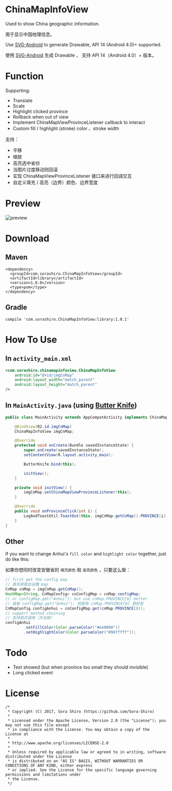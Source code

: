 # ChinaMapInfoView

Used to show China geographic information.

用于显示中国地理信息。

Use  [SVG-Android](https://github.com/MegatronKing/SVG-Android/blob/master/README.zh-cn.md) to generate Drawable, API 14 (Android 4.0)+ supported.

使用 [SVG-Android](https://github.com/MegatronKing/SVG-Android/blob/master/README.zh-cn.md) 生成 Drawable ， 支持 API 14（Android 4.0）+ 版本。

# Function

Supporting:
- Translate 
- Scale
- Highlight clicked province
- Rollback when out of view
- Implement ChinaMapViewProvinceListener callback to interact
- Custom fill / highlight (stroke) color 、stroke width

支持：
- 平移
- 缩放
- 高亮选中省份
- 当图片过度移动则回滚
- 实现 ChinaMapViewProvinceListener 接口来进行回调交互
- 自定义填充 / 高亮（边界）颜色、边界宽度

# Preview

![preview](https://github.com/Sora-Shiro/ChinaMapInfoView/blob/master/extra/preview.gif)

# Download

## Maven

```
<dependency>
  <groupId>com.sorashiro.ChinaMapInfoView</groupId>
  <artifactId>library</artifactId>
  <version>1.0.0</version>
  <type>pom</type>
</dependency>
```

## Gradle

```
compile 'com.sorashiro.ChinaMapInfoView:library:1.0.1'
```

# How To Use

## In `activity_main.xml`

```xml
<com.sorashiro.chinamapinfoview.ChinaMapInfoView
    android:id="@+id/imgCnMap"
    android:layout_width="match_parent"
    android:layout_height="match_parent"
/>
```

## In `MainActivity.java` (using [Butter Knife](https://github.com/JakeWharton/butterknife))

```java
public class MainActivity extends AppCompatActivity implements ChinaMapInfoView.ChinaMapViewProvinceListener {

    @BindView(R2.id.imgCnMap)
    ChinaMapInfoView imgCnMap;

    @Override
    protected void onCreate(Bundle savedInstanceState) {
        super.onCreate(savedInstanceState);
        setContentView(R.layout.activity_main);

        ButterKnife.bind(this);

        initView();
    }

    private void initView() {
        imgCnMap.setChinaMapViewProvinceListener(this);
    }

    @Override
    public void onProvinceClick(int i) {
        LogAndToastUtil.ToastOut(this, imgCnMap.getCnMap().PROVINCE[i] + " is clicked");
    }
}
```

## Other

If you want to change Anhui's `fill color` and `highlight color` together, just do like this: 

如果你想同时改变安徽省的 `填充颜色` 和 `高亮颜色` ，只要这么做：

```java
// first get the config map
// 首先获取总设置 map
CnMap cnMap = imgCnMap.getCnMap();
HashMap<String, CnMapConfig> cnConfigMap = cnMap.configMap;
// or configMap.get("Anhui"); but use cnMap.PROVINCE[0] better
// 或者 configMap.get("Anhui"); 但是用 cnMap.PROVINCE[0] 更好些
CnMapConfig configAnhui = cnConfigMap.get(cnMap.PROVINCE[0]);
// support method chaining
// 支持链式调用（方法链）
configAnhui
        .setFillColor(Color.parseColor("#ee0000"))
        .setHighlightColor(Color.parseColor("#99fffff"));
```

# Todo
- Text showed (but when province too small they should invisible)
- Long clicked event

# License

```
/*
 * Copyright (C) 2017, Sora Shiro (https://github.com/Sora-Shiro)
 *
 * Licensed under the Apache License, Version 2.0 (the "License"); you may not use this file except
 * in compliance with the License. You may obtain a copy of the License at
 *
 * http://www.apache.org/licenses/LICENSE-2.0
 *
 * Unless required by applicable law or agreed to in writing, software distributed under the License
 * is distributed on an "AS IS" BASIS, WITHOUT WARRANTIES OR CONDITIONS OF ANY KIND, either express
 * or implied. See the License for the specific language governing permissions and limitations under
 * the License.
 */
```